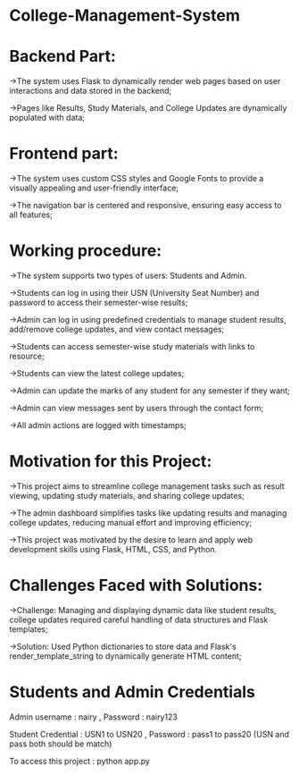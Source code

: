 # College-Management-System

# Backend Part:

->The system uses Flask to dynamically render web pages based on 
user interactions and data stored in the backend;

->Pages like Results, Study Materials, and College Updates are 
dynamically populated with data;

# Frontend part:

->The system uses custom CSS styles and Google Fonts to provide a visually appealing and user-friendly interface;

->The navigation bar is centered and responsive, ensuring easy access to all features;

# Working procedure:

->The system supports two types of users: Students and Admin.

->Students can log in using their USN (University Seat Number) 
and password to access their semester-wise results;

->Admin can log in using predefined credentials to manage student results, 
add/remove college updates, and view contact messages;

->Students can access semester-wise study materials with links to resource;

->Students can view the latest college updates;

->Admin can update the marks of any student for any semester if they want;

->Admin can view messages sent by users through the contact form;

->All admin actions are logged with timestamps;

# Motivation for this Project:

->This project aims to streamline college management tasks such as result
viewing, updating study materials, and sharing college updates;

->The admin dashboard simplifies tasks like updating results and managing college 
updates, reducing manual effort and improving efficiency;

->This project was motivated by the desire to learn and apply web development skills
using Flask, HTML, CSS, and Python.

# Challenges Faced with Solutions:

->Challenge: Managing and displaying dynamic data like student results, college updates
required careful handling of data structures and Flask templates;

->Solution: Used Python dictionaries to store data and Flask's render_template_string 
to dynamically generate HTML content;

# Students and Admin Credentials

Admin username : nairy , Password : nairy123

Student Credential : USN1 to USN20 , Password : pass1 to pass20 (USN and pass both should be match)

To access this project : python app.py


